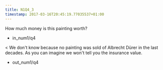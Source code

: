 ```yaml
---
title: N1Q4_3
timestamp: 2017-03-16T20:45:19.77035537+01:00
---
```


How much money is this painting worth?
* in_num1/q4

< We don't know because no painting was sold of Albrecht Dürer in the last decades. As you can imagine we won't tell you the insurance value.
* out_num1/q4
